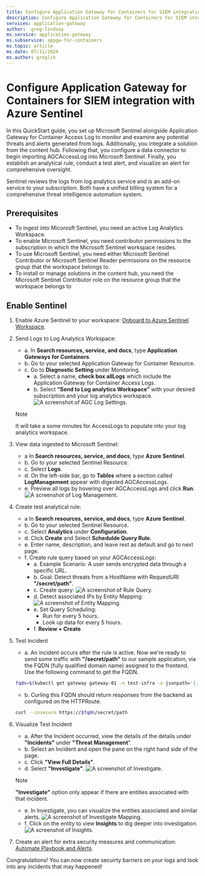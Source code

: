 ```yaml
---
title: Configure Application Gateway for Containers for SIEM integration with Azure Sentinel
description: Configure Application Gateway for Containers for SIEM integration with Azure Sentinel.
services: application-gateway
author:  greg-lindsay
ms.service: application-gateway
ms.subservice: appgw-for-containers
ms.topic: article
ms.date: 07/11/2024
ms.author: greglin
---
```


# Configure Application Gateway for Containers for SIEM integration with Azure Sentinel

In this QuickStart guide, you set up Microsoft Sentinel alongside Application Gateway for Container Access Log to monitor and examine any potential threats and alerts generated from logs. Additionally, you integrate a solution from the content hub. Following that, you configure a data connector to begin importing AGCAccessLog into Microsoft Sentinel. Finally, you establish an analytical rule, conduct a test alert, and visualize an alert for comprehensive oversight.

Sentinel reviews the logs from log analytics service and is an add-on service to your subscription. Both have a unified billing system for a comprehensive threat intelligence automation system.

## Prerequisites

- To ingest into Micorosft Sentinel, you need an active Log Analytics Workspace.
- To enable Microsoft Sentinel, you need contributor permissions to the subscription in which the Microsoft Sentinel workspace resides.
- To use Microsoft Sentinel, you need either Microsoft Sentinel Contributor or Microsoft Sentinel Reader permissions on the resource group that the workspace belongs to.
- To install or manage solutions in the content hub, you need the Microsoft Sentinel Contributor role on the resource group that the workspace belongs to	
## Enable Sentinel

1. Enable Azure Sentinel to your workspace: [Onboard to Azure Sentinel Workspace](../../sentinel/quickstart-onboard).
2. Send Logs to Log Analytics Workspace:
    - a. In **Search resources, service, and docs**, type **Application Gateways for Containers**.
    - b. Go to your selected Application Gateway for Container Resource.
    - c. Go to **Diagnostic Setting** under Monitoring.
        - a. Select a name, **check box allLogs** which include the Application Gateway for Container Access Logs.
        - b. Select **“Send to Log analytics Workspace”** with your desired subscription and your log analytics workspace.
        ![A screenshot of AGC Log Settings.](./media/siem-integration-with-sentinel/log-analytics-diagnostic-settings.png)
    > [!Note]
    > It will take a some minutes for AccessLogs to populate into your log analytics workspace.
3. View data ingested to Microsoft Sentinel:
    - a In **Search resources, service, and docs**, type **Azure Sentinel**.
    - b. Go to your selected Sentinel Resource.
    - c. Select **Logs**.
    - d. On the left-side bar, go to **Tables** where a section called **LogManagement** appear with digested AGCAccessLogs.
    - e. Preview all logs by hovering over AGCAccessLogs and click **Run**.
    ![A screenshot of Log Management.](./media/siem-integration-with-sentinel/log-management.png)

4. Create test analytical rule:
    - a In **Search resources, service, and docs**, type **Azure Sentinel**.
    - b. Go to your selected Sentinel Resource.
    - c. Select **Analytics** under **Configuration**.
    - d. Click **Create** and Select **Schedulde Query Rule**.
    - e. Enter name, description, and leave rest as default and go to next page.
    - f. Create rule query based on your AGCAccessLogs:
        - a. Example Scenario: A user sends encrypted data through a specific URL.
        - b. Goal: Detect threats from a HostName with RequestURI **"/secret/path"**.
        - c. Create query:
        ![A screenshot of Rule Query.](articles/application-gateway/media/siem-integration-with-sentinel/create-analytical-rule.png)
        - d. Detect associated IPs by Entity Mapping:
        ![A screenshot of Entity Mapping.](./media/siem-integration-with-sentinel/entity-mapping.png)
        - e. Set Query Scheduling:
            - Run for every 5 hours.
            - Look up data for every 5 hours.
        - f. **Review + Create**
5. Test Incident
    - a. An incident occurs after the rule is active. Now we're ready to send some traffic with **"/secret/path"** to our sample application, via the FQDN (fully qualified domain name) assigned to the frontend. Use the following command to get the FQDN.

    ```bash
    fqdn=$(kubectl get gateway gateway-01 -n test-infra -o jsonpath='{.status.addresses[0].value}')
    ```

    - b. Curling this FQDN should return responses from the backend as configured on the HTTPRoute.

    ```bash
    curl --insecure https://$fqdn/secret/path
    ```

6. Visualize Test Incident
    - a. After the Incident occurred, view the details of the details under **"Incidents"** under **"Threat Management**".
    - b. Select an Incident and open the pane on the right hand side of the page.
    - c. Click **"View Full Details"**.
    - d. Select **"Investigate"**.
    ![A screenshot of Investigate.](./media/siem-integration-with-sentinel/investigate.png)
    > [!Note]
    > **"Investigate"** option only appear if there are entities associated with that incident.
    - e. In Investigate, you can visualize the entities associated and similar alerts.
    ![A screenshot of Investigate Mapping.](./media/siem-integration-with-sentinel/inves-mapping.png)
    - f. Click on the entity to view **Insights** to dig deeper into investigation.
    ![A screenshot of Insights.](./media/siem-integration-with-sentinel/insights.png)
7. Create an alert for extra security measures and communication: [Automate Playbook and Alerts](../../sentinel/automation/automate-responses-with-playbooks).

Congratulations! You can now create secuirty barriers on your logs and look into any incidents that may happened!
